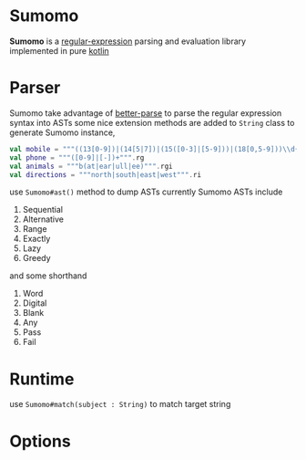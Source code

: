 Sumomo
=========
**Sumomo** is a [regular-expression](https://en.wikipedia.org/wiki/Regular_expression) parsing and evaluation library implemented in pure [kotlin](http://kotlinlang.org/)

Parser
===========
Sumomo take advantage of [better-parse](https://github.com/h0tk3y/better-parse/issues) to parse the regular expression syntax into ASTs
some nice extension methods are added to `String` class to generate Sumomo instance,
```kotlin
val mobile = """((13[0-9])|(14[5|7])|(15([0-3]|[5-9]))|(18[0,5-9]))\\d{8}""".r
val phone = """([0-9]|[-])+""".rg
val animals = """b(at|ear|ull|ee)""".rgi
val directions = """north|south|east|west""".ri
```

use `Sumomo#ast()` method to dump ASTs
currently Sumomo ASTs include
1. Sequential
2. Alternative
3. Range
4. Exactly
5. Lazy
6. Greedy

and some shorthand
1. Word
2. Digital
3. Blank
4. Any
5. Pass
6. Fail




Runtime
===========

use `Sumomo#match(subject : String)` to match target string

Options
===========






